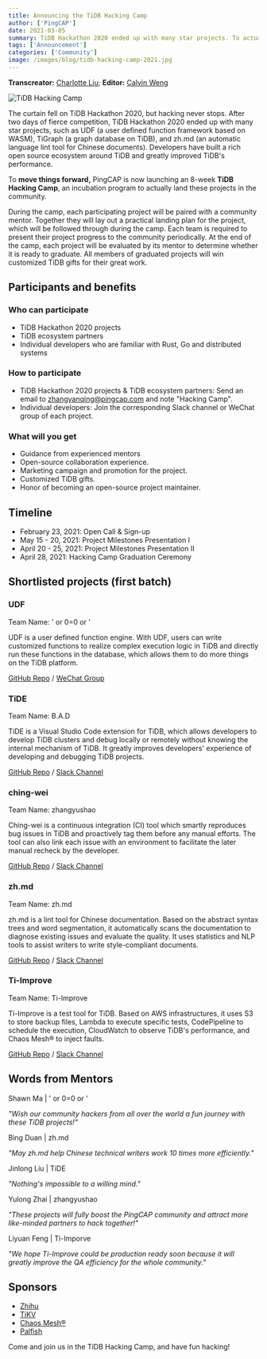 ```yaml
---
title: Announcing the TiDB Hacking Camp
author: ['PingCAP']
date: 2021-03-05
summary: TiDB Hackathon 2020 ended up with many star projects. To actually land these projects in the community, PingCAP is now launching an 8-week TiDB Hacking Camp.
tags: ['Announcement']
categories: ['Community']
image: /images/blog/tidb-hacking-camp-2021.jpg
---
```


**Transcreator:** [Charlotte Liu](https://github.com/CharLotteiu); **Editor:** [Calvin Weng](https://github.com/dcalvin)

![TiDB Hacking Camp](media/tidb-hacking-camp-2021.jpg)

The curtain fell on TiDB Hackathon 2020, but hacking never stops. After two days of fierce competition, TiDB Hackathon 2020 ended up with many star projects, such as UDF (a user defined function framework based on WASM),  TiGraph (a graph database on TiDB), and zh.md (an automatic language lint tool for Chinese documents). Developers have built a rich open source ecosystem around TiDB and greatly improved TiDB's performance.

To **move things forward,** PingCAP is now launching an 8-week **TiDB Hacking Camp**, an incubation program to actually land these projects in the community.

During the camp, each participating project will be paired with a community mentor. Together they will lay out a practical landing plan for the project, which will be followed through during the camp. Each team is required to present their project progress to the community periodically. At the end of the camp, each project will be evaluated by its mentor to determine whether it is ready to graduate. All members of graduated projects will win customized TiDB gifts for their great work.

## Participants and benefits

### Who can participate

* TiDB Hackathon 2020 projects
* TiDB ecosystem partners
* Individual developers who are familiar with Rust, Go and distributed systems

### How to participate

* TiDB Hackathon 2020 projects & TiDB ecosystem partners: Send an email to [zhangyanqing@pingcap.com](mailto:zhangyanqing@pingcap.com) and note "Hacking Camp".
* Individual developers: Join the corresponding Slack channel or WeChat group of each project.

### What will you get

* Guidance from experienced mentors
* Open-source collaboration experience.
* Marketing campaign and promotion for the project.
* Customized TiDB gifts.
* Honor of becoming an open-source project maintainer.

## Timeline

* February 23, 2021: Open Call & Sign-up
* May 15 - 20, 2021: Project Milestones Presentation I
* April 20 - 25, 2021: Project Milestones Presentation II
* April 28, 2021: Hacking Camp Graduation Ceremony

## Shortlisted projects (first batch)

### UDF

Team Name: ' or 0=0 or '

UDF is a user defined function engine. With UDF, users can write customized functions to realize complex execution logic in TiDB and directly run these functions in the database, which allows them to do more things on the TiDB platform.

[GitHub Repo](https://github.com/tidb-hackathon-2020-wasm-udf) / [WeChat Group](https://img2.pingcap.com/manual/51ed3c9e-7f60-43bc-8a1d-643bba4222d1.png)

### TiDE

Team Name: B.A.D

TiDE is a Visual Studio Code extension for TiDB, which allows developers to develop TiDB clusters and debug locally or remotely without knowing the internal mechanism of TiDB. It greatly improves developers' experience of developing and debugging TiDB projects.

[GitHub Repo](https://github.com/tidb-incubator/tide) / [Slack Channel](https://slack.tidb.io/invite?team=tidb-community&channel=tide&ref=website)

### ching-wei

Team Name: zhangyushao

Ching-wei is a continuous integration (CI) tool which smartly reproduces bug issues in TiDB and proactively tag them before any manual efforts. The tool can also link each issue with an environment to facilitate the later manual recheck by the developer.

[GitHub Repo](https://github.com/ti-community-infra/tichi/tree/issue-helper) / [Slack Channel](https://slack.tidb.io/invite?team=tidb-community&channel=tichi-chingwei&ref=website)

### zh.md

Team Name: zh.md

zh.md is a lint tool for Chinese documentation. Based on the abstract syntax trees and word segmentation, it automatically scans the documentation to diagnose existing issues and evaluate the quality. It uses statistics and NLP tools to assist writers to write style-compliant documents.

[GitHub Repo](https://github.com/tidb-incubator/zh.md) / [Slack Channel](https://slack.tidb.io/invite?team=tidb-community&channel=zh-md&ref=website)

### Ti-Improve

Team Name: Ti-Improve

Ti-Improve is a test tool for TiDB. Based on AWS infrastructures, it uses S3 to store backup files, Lambda to execute specific tests, CodePipeline to schedule the execution, CloudWatch to observe TiDB's performance, and Chaos Mesh® to inject faults.

[GitHub Repo](https://github.com/titaas) / [Slack Channel](https://slack.tidb.io/invite?team=tidb-community&channel=ti-improve&ref=website)

## Words from Mentors

Shawn Ma | ' or 0=0 or '

_"Wish our community hackers from all over the world a fun journey with these TiDB projects!"_

Bing Duan | zh.md

_"May zh.md help Chinese technical writers work 10 times more efficiently."_

Jinlong Liu | TiDE

_"Nothing's impossible to a willing mind."_

Yulong Zhai | zhangyushao

_"These projects will fully boost the PingCAP community and attract more like-minded partners to hack together!"_

Liyuan Feng | Ti-Imporve

_"We hope Ti-Improve could be production ready soon because it will greatly improve the QA efficiency for the whole community."_

## Sponsors

* [Zhihu](https://www.zhihu.com/)
* [TiKV](https://tikv.org/)
* [Chaos Mesh®](https://chaos-mesh.org/)
* [Palfish](https://www.ipalfish.com/)

Come and join us in the TiDB Hacking Camp, and have fun hacking!
